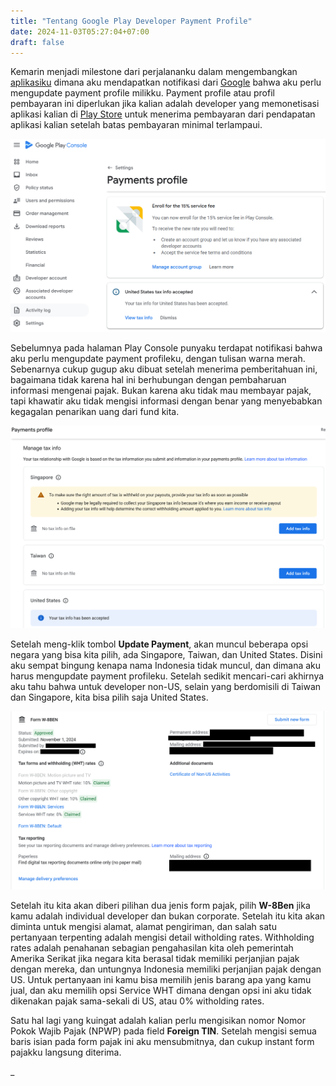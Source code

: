 ```yaml
---
title: "Tentang Google Play Developer Payment Profile"
date: 2024-11-03T05:27:04+07:00
draft: false
---
```


Kemarin menjadi milestone dari perjalananku dalam mengembangkan [aplikasiku](https://play.google.com/store/apps/details?id=com.aplikasihebat.baca_app) dimana aku mendapatkan notifikasi dari [Google](https://play.google.com/console/) bahwa aku perlu mengupdate payment profile milikku. Payment profile atau profil pembayaran ini diperlukan jika kalian adalah developer yang memonetisasi aplikasi kalian di [Play Store](https://play.google.com/) untuk menerima pembayaran dari pendapatan aplikasi kalian setelah batas pembayaran minimal terlampaui.

![paypent profile google](/blog/posts/tentang-google-play-developer-payment-profile/payment_profile.png)

Sebelumnya pada halaman Play Console punyaku terdapat notifikasi bahwa aku perlu mengupdate payment profileku, dengan tulisan warna merah. Sebenarnya cukup gugup aku dibuat setelah menerima pemberitahuan ini, bagaimana tidak karena hal ini berhubungan dengan pembaharuan informasi mengenai pajak. Bukan karena aku tidak mau membayar pajak, tapi khawatir aku tidak mengisi informasi dengan benar yang menyebabkan kegagalan penarikan uang dari fund kita.

![tax info](/blog/posts/tentang-google-play-developer-payment-profile/tax_info.png)

Setelah meng-klik tombol **Update Payment**, akan muncul beberapa opsi negara yang bisa kita pilih, ada Singapore, Taiwan, dan United States. Disini aku sempat bingung kenapa nama Indonesia tidak muncul, dan dimana aku harus mengupdate payment profileku. Setelah sedikit mencari-cari akhirnya aku tahu bahwa untuk developer non-US, selain yang berdomisili di Taiwan dan Singapore, kita bisa pilih saja United States.

![tax info detail](/blog/posts/tentang-google-play-developer-payment-profile/tax_info_detail.png)

Setelah itu kita akan diberi pilihan dua jenis form pajak, pilih **W-8Ben** jika kamu adalah individual developer dan bukan corporate. Setelah itu kita akan diminta untuk mengisi alamat, alamat pengiriman, dan salah satu pertanyaan terpenting adalah mengisi detail witholding rates. Withholding rates adalah penahanan sebagian pengahasilan kita oleh pemerintah Amerika Serikat jika negara kita berasal tidak memiliki perjanjian pajak dengan mereka, dan untungnya Indonesia memiliki perjanjian pajak dengan US. Untuk pertanyaan ini kamu bisa memilih jenis barang apa yang kamu jual, dan aku memilih opsi Service WHT dimana dengan opsi ini aku tidak dikenakan pajak sama-sekali di US, atau 0% witholding rates.

Satu hal lagi yang kuingat adalah kalian perlu mengisikan nomor Nomor Pokok Wajib Pajak (NPWP) pada field **Foreign TIN**. Setelah mengisi semua baris isian pada form pajak ini aku mensubmitnya, dan cukup instant form pajakku langsung diterima.

\_

